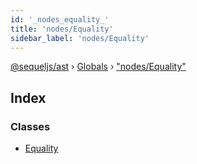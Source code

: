```yaml
---
id: '_nodes_equality_'
title: 'nodes/Equality'
sidebar_label: 'nodes/Equality'
---
```


[@sequeljs/ast](../index.md) › [Globals](../globals.md) ›
["nodes/Equality"](_nodes_equality_.md)

## Index

### Classes

- [Equality](../classes/_nodes_equality_.equality.md)
